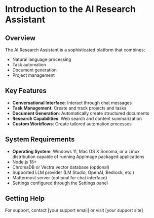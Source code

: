 # Introduction to the AI Research Assistant

## Overview
The AI Research Assistant is a sophisticated platform that combines:
- Natural language processing
- Task automation
- Document generation
- Project management

## Key Features
- **Conversational Interface**: Interact through chat messages
- **Task Management**: Create and track projects and tasks
- **Document Generation**: Automatically create structured documents
- **Research Capabilities**: Web search and content summarization
- **Custom Workflows**: Create tailored automation processes

## System Requirements
- **Operating System**: Windows 11, Mac OS X Sonoma, or a Linux distribution capable of running AppImage packaged applications
- Node.js 18+
- ChromaDB or Vectra vector database (optional)
- Supported LLM provider (LM Studio, OpenAI, Bedrock, etc.)
- Mattermost server (optional for chat interface)
- Settings configured through the Settings panel

## Getting Help
For support, contact [your support email] or visit [your support site]

